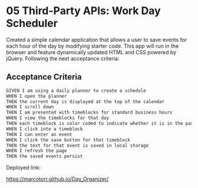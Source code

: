 # 05 Third-Party APIs: Work Day Scheduler

Created a simple calendar application that allows a user to save events for each hour of the day by modifying starter code. This app will run in the browser and feature dynamically updated HTML and CSS powered by jQuery. Following the next acceptance criteria:

## Acceptance Criteria

```md
GIVEN I am using a daily planner to create a schedule
WHEN I open the planner
THEN the current day is displayed at the top of the calendar
WHEN I scroll down
THEN I am presented with timeblocks for standard business hours
WHEN I view the timeblocks for that day
THEN each timeblock is color coded to indicate whether it is in the past, present, or future
WHEN I click into a timeblock
THEN I can enter an event
WHEN I click the save button for that timeblock
THEN the text for that event is saved in local storage
WHEN I refresh the page
THEN the saved events persist
```

Deployed link:

https://marcotorr.github.io/Day_Organizer/
